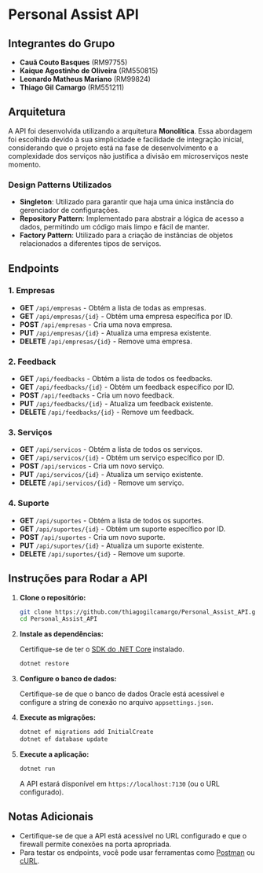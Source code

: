 # Personal Assist API

## Integrantes do Grupo


- **Cauã Couto Basques** (RM97755)
- **Kaique Agostinho de Oliveira** (RM550815)
- **Leonardo Matheus Mariano** (RM99824)
- **Thiago Gil Camargo** (RM551211)

## Arquitetura

A API foi desenvolvida utilizando a arquitetura **Monolítica**. Essa abordagem foi escolhida devido à sua simplicidade e facilidade de integração inicial, considerando que o projeto está na fase de desenvolvimento e a complexidade dos serviços não justifica a divisão em microserviços neste momento.

### Design Patterns Utilizados

- **Singleton**: Utilizado para garantir que haja uma única instância do gerenciador de configurações.
- **Repository Pattern**: Implementado para abstrair a lógica de acesso a dados, permitindo um código mais limpo e fácil de manter.
- **Factory Pattern**: Utilizado para a criação de instâncias de objetos relacionados a diferentes tipos de serviços.

## Endpoints

### 1. Empresas

- **GET** `/api/empresas` - Obtém a lista de todas as empresas.
- **GET** `/api/empresas/{id}` - Obtém uma empresa específica por ID.
- **POST** `/api/empresas` - Cria uma nova empresa.
- **PUT** `/api/empresas/{id}` - Atualiza uma empresa existente.
- **DELETE** `/api/empresas/{id}` - Remove uma empresa.

### 2. Feedback

- **GET** `/api/feedbacks` - Obtém a lista de todos os feedbacks.
- **GET** `/api/feedbacks/{id}` - Obtém um feedback específico por ID.
- **POST** `/api/feedbacks` - Cria um novo feedback.
- **PUT** `/api/feedbacks/{id}` - Atualiza um feedback existente.
- **DELETE** `/api/feedbacks/{id}` - Remove um feedback.

### 3. Serviços

- **GET** `/api/servicos` - Obtém a lista de todos os serviços.
- **GET** `/api/servicos/{id}` - Obtém um serviço específico por ID.
- **POST** `/api/servicos` - Cria um novo serviço.
- **PUT** `/api/servicos/{id}` - Atualiza um serviço existente.
- **DELETE** `/api/servicos/{id}` - Remove um serviço.

### 4. Suporte

- **GET** `/api/suportes` - Obtém a lista de todos os suportes.
- **GET** `/api/suportes/{id}` - Obtém um suporte específico por ID.
- **POST** `/api/suportes` - Cria um novo suporte.
- **PUT** `/api/suportes/{id}` - Atualiza um suporte existente.
- **DELETE** `/api/suportes/{id}` - Remove um suporte.

## Instruções para Rodar a API

1. **Clone o repositório:**

    ```bash
    git clone https://github.com/thiagogilcamargo/Personal_Assist_API.git
    cd Personal_Assist_API
    ```

2. **Instale as dependências:**

    Certifique-se de ter o [SDK do .NET Core](https://dotnet.microsoft.com/download) instalado.

    ```bash
    dotnet restore
    ```

3. **Configure o banco de dados:**

    Certifique-se de que o banco de dados Oracle está acessível e configure a string de conexão no arquivo `appsettings.json`.

4. **Execute as migrações:**

    ```bash
    dotnet ef migrations add InitialCreate
    dotnet ef database update
    ```

5. **Execute a aplicação:**

    ```bash
    dotnet run
    ```

    A API estará disponível em `https://localhost:7130` (ou o URL configurado).

## Notas Adicionais

- Certifique-se de que a API está acessível no URL configurado e que o firewall permite conexões na porta apropriada.
- Para testar os endpoints, você pode usar ferramentas como [Postman](https://www.postman.com/) ou [cURL](https://curl.se/).

